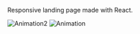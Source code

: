 Responsive landing page made with React.



![Animation2](https://github.com/user-attachments/assets/1ee571a2-9484-4244-b8ba-650e0fcf7503)
![Animation](https://github.com/user-attachments/assets/b4289343-4168-4127-b796-fd0cb508c636)
